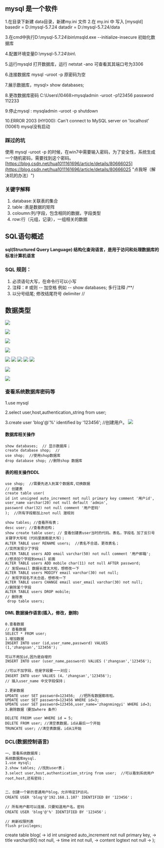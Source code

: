 ## mysql 是一个软件

1.在目录下新建 data目录，新建my.ini 文件
2.在 my.ini 中 写入
	[mysqld]
	basedir = D:/mysql-5.7.24
	datadir = D:/mysql-5.7.24/data

3.在cmd中执行D:\mysql-5.7.24\bin\msqld.exe --initialize-insecure   初始化数据库

4.配置环境变量D:\mysql-5.7.24\bin\

5.运行mysqld  打开数据库，运行 netstat -ano 可查看其其端口号为3306

6.连接数据库  mysql  -uroot -p        原密码为空

7.展示数据库，mysql> show databases;

8.更改数据库密码  C:\Users\10468>mysqladmin -uroot  -p123456 password 112233

9.停止mysql  :        mysqladmin -uroot -p  shutdown

10.ERROR 2003 (HY000): Can't connect to MySQL server on 'localhost' (10061)   mysql没有启动

### 踩过的坑
使用 mysql -uroot  -p 的时候，在win7中需要输入密码，为了安全性，系统生成一个随机密码，需要找到这个密码。
[https://blog.csdn.net/hua1011161696/article/details/80666025](https://blog.csdn.net/hua1011161696/article/details/80666025 "点我呀（解决坑的办法）")
### 关键字解释
1. database:关联表的集合      
2. table :表是数据的矩阵        
3. coloumn:列/字段，包含相同的数据，字段类型
4. row:行（元组，记录），一组相关的数据    

## SQL语句概述

#### sql(Structured Query Language) 结构化查询语言，是用于访问和处理数据库的标准计算机语言

### SQL 规则：
1. 必须语句大写，在命令行可以小写
2. 注释：#   或则 -- 加空格   例如 -- show databases;  多行注释  /**/ 
3. 以分号结尾;   修改结尾符号 delimiter //   
  
## 数据类型
![](https://i.imgur.com/sQEbiM5.png)

![](https://i.imgur.com/n9qHkIH.png)

![](https://i.imgur.com/8P37Oz7.png)

![](https://i.imgur.com/AlnjpCa.png)

![](https://i.imgur.com/w2883BK.png)
![](https://i.imgur.com/luZSIiL.png)
![](https://i.imgur.com/HVPOHLD.png)
![](https://i.imgur.com/ZDHX6hk.png)
![](https://i.imgur.com/Vq6FJgD.png)

![](https://i.imgur.com/7D3e0Pb.png)

![](https://i.imgur.com/lyaOOZ7.png)

### 查看系统数据库密码等
 1.use mysql

 2.select user,host,authentication_string from user;

3.create user 'blog'@'%' identified by '123456';  //创建用户。
![](https://i.imgur.com/bKnwbPs.png)


#### 数据库相关操作
	show databases;  // 显示数据库；
	create database shop;  //
	use shop;  //使用shop数据库
	drop database shop; //删除shop 数据库

#### 表的相关操作DDL
	use shop;  //需要先进入到某个数据库,切换数据
	// 创建表
	create table user(
	id int unsigned auto_increment not null primary key comment '用户id',
	user_name varchar(20) not null default 'admin',
	password char(32) not null comment '用户密码'
	);  //所有字段都加上not null 潜规则
	
	show tables; //查看所有表；
	desc user; //查看表结构；
	show create table user; // 查看创建表user当时的代码。表名，字段名 加了反引号 关键字大写啦（代码里面都是大写）；
	ALTER TABLE user RENAME users;  //表名不合适，更改表名；
	//突然发现少了字段
	ALTER TABLE users ADD email varchar(50) not null comment '用户邮箱';
	//想添加个字段到email 前面
	ALTER TABLE users ADD mobile char(11) not null AFTER password;
	// 发现email 数据长度太大啦，想修改一下
	ALTER TABLE users MODIFY email varchar(30) not null;
	// 发现字段名不太合适，想修改一下
	ALTER TABLE users CHANGE email user_email varchar(30) not null;
	//删除某个字段
	ALTER TABLE users DROP mobile;
	// 删除表
	 drop table users;

#### DML 数据操作语言(插入，修改，删除)
	0.查看数据
	// 查看数据
	SELECT * FROM user; 
	1.增加数据
	INSERT INTO user (id,user_name,password) VALUES (1,'zhangsan','123456');

	可以不用加id,因为是自增的
	INSERT INTO user (user_name,password) VALUES ('zhangsan','123456');

	//可以不加字段，但是字段要一一对应；
	INSERT INTO user VALUES (4，'zhangsan','123456');
	// 插入user_name 中文字段保持；
	
	2.更新数据
	UPDATE user SET password=123456;  //把所有数据都改啦。
	UPDATE user SET password=123456 WHERE id=3;
	UPDATE user SET password=123456,user_name='zhagnmingyi' WHERE id=3;
	3.删除数据（要加where 条件）

	DELETE FREOM user WHERE id = 5;
	DELETE FROM user; //清空表数据，id从最后一个开始
	TRUNCATE user; //清空表数据，id从1开始

### DCL(数据控制语言)
	一、查看系统数据库；
	系统数据库mysql. 
	1.use mysql;
	2.show tables; //找到user表；
	3.select user,host,authentication_string from user;  //可以看到系统用户 root,host,还有密码；
	

	二、创建一个新的普通用户blog，允许特定IP访问。
	CREATE USER 'blog'@'192.168.1.107' IDENTIFIED BY '123456'；

	// 所有用户都可以连接，只要知道用户名，密码
	CREATE USER 'blog'@'%' IDENTIFIED BY '123456'；

	// 刷新权限列表
	flush privileges;
 create table blog(
    -> id int unsigned auto_increment not null primary key,
    -> title varchar(60) not null,
    -> time int not null,
    -> content logtext not null
    -> );